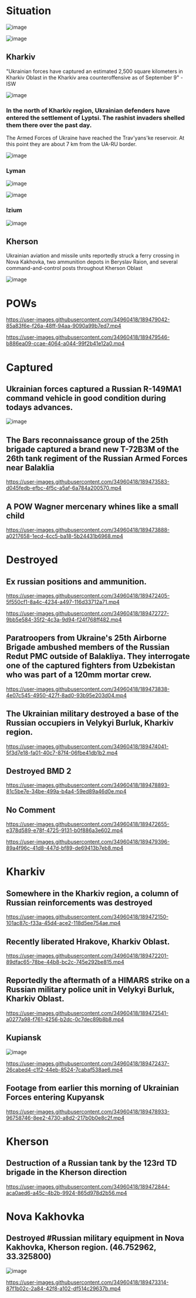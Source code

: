 # Situation

![image](https://user-images.githubusercontent.com/34960418/189478990-634a585e-f05a-4067-b24f-53924090a8b5.png)

![image](https://user-images.githubusercontent.com/34960418/189479143-127e918d-1a9e-40e8-a599-a734f49babfe.png)


## Kharkiv

"Ukrainian forces have captured an estimated 2,500 square kilometers in Kharkiv Oblast in the Kharkiv area counteroffensive as of September 9" - ISW

![image](https://user-images.githubusercontent.com/34960418/189473784-4aac3025-a9b6-4f5e-9a1b-b0462625e716.png)


### In the north of Kharkiv region, Ukrainian defenders have entered the settlement of Lyptsi. The rashist invaders shelled them there over the past day.

The Armed Forces of Ukraine have reached the Trav'yans'ke reservoir. At this point they are about 7 km from the UA-RU border.

![image](https://user-images.githubusercontent.com/34960418/189479341-ed5037a9-edb8-42c5-a777-a27e8962cc88.png)


### Lyman

![image](https://user-images.githubusercontent.com/34960418/189479439-11c0be3f-0e5b-4823-91de-f13dd1757492.png)

![image](https://user-images.githubusercontent.com/34960418/189479480-a562bb3e-86a5-4607-8d7a-934cc503ae32.png)


### Izium

![image](https://user-images.githubusercontent.com/34960418/189479589-cb59bba8-db04-44ea-a250-1856f11a9b13.png)


## Kherson

Ukrainian aviation and missile units reportedly struck a ferry crossing in Nova Kakhovka, two ammunition depots in Beryslav Raion, and several command-and-control posts throughout Kherson Oblast

![image](https://user-images.githubusercontent.com/34960418/189473657-d95e1828-3138-4da2-ada4-a524aa278aea.png)


# POWs

https://user-images.githubusercontent.com/34960418/189479042-85a83f6e-f26a-48ff-94aa-9090a99b7ed7.mp4

https://user-images.githubusercontent.com/34960418/189479546-b886ea09-ccae-4064-a044-99f2b41e12a0.mp4


# Captured

## Ukrainian forces captured a Russian R-149MA1 command vehicle in good condition during todays advances.

![image](https://user-images.githubusercontent.com/34960418/189479266-dc047d42-4f54-406d-9473-bddb27a58375.png)


## The Bars reconnaissance group of the 25th brigade captured a brand new T-72B3M of the 26th tank regiment of the Russian Armed Forces near Balaklia

https://user-images.githubusercontent.com/34960418/189473583-d045fedb-efbc-4f5c-a5af-6a784a200570.mp4


## A POW Wagner mercenary whines like a small child

https://user-images.githubusercontent.com/34960418/189473888-a0217658-1ecd-4cc5-ba18-5b24431b6968.mp4


# Destroyed

## Ex russian positions and ammunition.

https://user-images.githubusercontent.com/34960418/189472405-5f550cf1-8a4c-4234-a497-116d33712a71.mp4

https://user-images.githubusercontent.com/34960418/189472727-9bb5e584-35f2-4c3a-9d94-f24f768ff482.mp4


## Paratroopers from Ukraine's 25th Airborne Brigade ambushed members of the Russian Redut PMC outside of Balakliya. They interrogate one of the captured fighters from Uzbekistan who was part of a 120mm mortar crew.

https://user-images.githubusercontent.com/34960418/189473838-4e07c545-4950-427f-8ad0-93b95e203d04.mp4


## The Ukrainian military destroyed a base of the Russian occupiers in Velykyi Burluk, Kharkiv region.

https://user-images.githubusercontent.com/34960418/189474041-5f3d7e18-fa01-40c7-87f4-06fbe41db1b2.mp4


## Destroyed BMD 2

https://user-images.githubusercontent.com/34960418/189478893-81c5be7e-34be-499a-b4a4-59ed89a46d0e.mp4


## No Comment

https://user-images.githubusercontent.com/34960418/189472655-e378d589-e78f-4725-9131-b0f886a3e602.mp4

https://user-images.githubusercontent.com/34960418/189479396-89a4f96c-41d8-447d-bf89-de69413b7eb8.mp4


# Kharkiv

## Somewhere in the Kharkiv region, a column of Russian reinforcements was destroyed

https://user-images.githubusercontent.com/34960418/189472150-101ac87c-f33a-45d4-ace2-118d5ee754ae.mp4


## Recently liberated Hrakove, Kharkiv Oblast. 

https://user-images.githubusercontent.com/34960418/189472201-89dfac65-78be-44b8-bc2c-745e292be815.mp4


## Reportedly the aftermath of a HIMARS strike on a Russian military police unit in Velykyi Burluk, Kharkiv Oblast.

https://user-images.githubusercontent.com/34960418/189472541-a0277a98-f761-4256-b2dc-0c7dec89b8b8.mp4


## Kupiansk

![image](https://user-images.githubusercontent.com/34960418/189472081-04199b99-1824-4136-8af5-a5e1749dce46.png)

https://user-images.githubusercontent.com/34960418/189472437-26cabed4-c1f2-44eb-8524-7cabaf538ae6.mp4


## Footage from earlier this morning of Ukrainian Forces entering Kupyansk

https://user-images.githubusercontent.com/34960418/189478933-96758746-8ee2-4730-a8d2-217b0b0e8c2f.mp4


# Kherson

## Destruction of a Russian tank by the 123rd TD brigade in the Kherson direction

https://user-images.githubusercontent.com/34960418/189472844-aca0aed6-a45c-4b2b-9924-865d978d2b56.mp4


# Nova Kakhovka

## Destroyed #Russian military equipment in Nova Kakhovka, Kherson region. (46.752962, 33.325800)

![image](https://user-images.githubusercontent.com/34960418/189473355-661faf81-9bd3-4f73-9a55-6726c1a6d06d.png)

https://user-images.githubusercontent.com/34960418/189473314-87f1b02c-2a84-42f8-a102-df514c29637b.mp4


